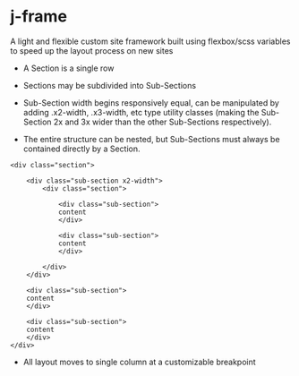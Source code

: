 # j-frame
A light and flexible custom site framework built using flexbox/scss variables to speed up the layout process on new sites 

- A Section is a single row

- Sections may be subdivided into Sub-Sections

- Sub-Section width begins responsively equal, can be manipulated by adding .x2-width, .x3-width, etc type utility classes (making the Sub-Section 2x and 3x wider than the other Sub-Sections respectively).

- The entire structure can be nested, but Sub-Sections must always be contained directly by a Section.

```
<div class="section">

	<div class="sub-section x2-width">
		<div class="section">

			<div class="sub-section">
			content
			</div>

			<div class="sub-section">
			content
			</div>	

		</div>
	</div>

	<div class="sub-section">
	content
	</div>

	<div class="sub-section">
	content
	</div>
</div>
```

- All layout moves to single column at a customizable breakpoint